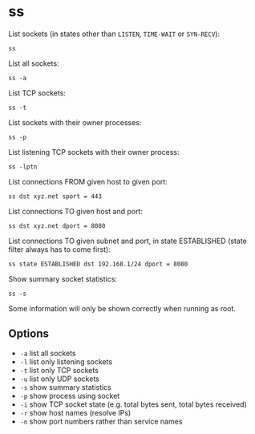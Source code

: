 # ss

List sockets (in states other than `LISTEN`, `TIME-WAIT` or
`SYN-RECV`):

`ss`

List all sockets:

`ss -a`

List TCP sockets:

`ss -t`

List sockets with their owner processes:

`ss -p`

List listening TCP sockets with their owner process:

`ss -lptn`

List connections FROM given host to given port:

`ss dst xyz.net sport = 443`

List connections TO given host and port:

`ss dst xyz.net dport = 8080`

List connections TO given subnet and port, in state ESTABLISHED (state
filter always has to come first):

`ss state ESTABLISHED dst 192.168.1/24 dport = 8080`

Show summary socket statistics:

`ss -s`

Some information will only be shown correctly when running as root.

## Options

* `-a` list all sockets
* `-l` list only listening sockets
* `-t` list only TCP sockets
* `-u` list only UDP sockets
* `-s` show summary statistics
* `-p` show process using socket
* `-i` show TCP socket state (e.g. total bytes sent, total bytes received)
* `-r` show host names (resolve IPs)
* `-n` show port numbers rather than service names
